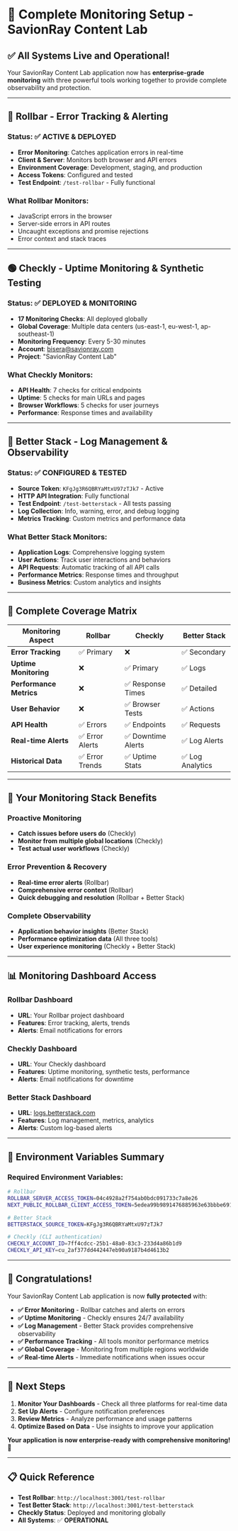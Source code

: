 # 🎉 Complete Monitoring Setup - SavionRay Content Lab

## ✅ **All Systems Live and Operational!**

Your SavionRay Content Lab application now has **enterprise-grade monitoring** with three powerful tools working together to provide complete observability and protection.

---

## 🔴 **Rollbar - Error Tracking & Alerting**

### **Status**: ✅ **ACTIVE & DEPLOYED**
- **Error Monitoring**: Catches application errors in real-time
- **Client & Server**: Monitors both browser and API errors
- **Environment Coverage**: Development, staging, and production
- **Access Tokens**: Configured and tested
- **Test Endpoint**: `/test-rollbar` - Fully functional

### **What Rollbar Monitors:**
- JavaScript errors in the browser
- Server-side errors in API routes
- Uncaught exceptions and promise rejections
- Error context and stack traces

---

## 🟢 **Checkly - Uptime Monitoring & Synthetic Testing**

### **Status**: ✅ **DEPLOYED & MONITORING**
- **17 Monitoring Checks**: All deployed globally
- **Global Coverage**: Multiple data centers (us-east-1, eu-west-1, ap-southeast-1)
- **Monitoring Frequency**: Every 5-30 minutes
- **Account**: bisera@savionray.com
- **Project**: "SavionRay Content Lab"

### **What Checkly Monitors:**
- **API Health**: 7 checks for critical endpoints
- **Uptime**: 5 checks for main URLs and pages
- **Browser Workflows**: 5 checks for user journeys
- **Performance**: Response times and availability

---

## 🔵 **Better Stack - Log Management & Observability**

### **Status**: ✅ **CONFIGURED & TESTED**
- **Source Token**: `KFgJg3R6QBRYaMtxU97zTJk7` - Active
- **HTTP API Integration**: Fully functional
- **Test Endpoint**: `/test-betterstack` - All tests passing
- **Log Collection**: Info, warning, error, and debug logging
- **Metrics Tracking**: Custom metrics and performance data

### **What Better Stack Monitors:**
- **Application Logs**: Comprehensive logging system
- **User Actions**: Track user interactions and behaviors
- **API Requests**: Automatic tracking of all API calls
- **Performance Metrics**: Response times and throughput
- **Business Metrics**: Custom analytics and insights

---

## 🚀 **Complete Coverage Matrix**

| **Monitoring Aspect** | **Rollbar** | **Checkly** | **Better Stack** |
|----------------------|-------------|-------------|------------------|
| **Error Tracking** | ✅ Primary | ❌ | ✅ Secondary |
| **Uptime Monitoring** | ❌ | ✅ Primary | ✅ Logs |
| **Performance Metrics** | ❌ | ✅ Response Times | ✅ Detailed |
| **User Behavior** | ❌ | ✅ Browser Tests | ✅ Actions |
| **API Health** | ✅ Errors | ✅ Endpoints | ✅ Requests |
| **Real-time Alerts** | ✅ Error Alerts | ✅ Downtime Alerts | ✅ Log Alerts |
| **Historical Data** | ✅ Error Trends | ✅ Uptime Stats | ✅ Log Analytics |

---

## 🎯 **Your Monitoring Stack Benefits**

### **Proactive Monitoring**
- **Catch issues before users do** (Checkly)
- **Monitor from multiple global locations** (Checkly)
- **Test actual user workflows** (Checkly)

### **Error Prevention & Recovery**
- **Real-time error alerts** (Rollbar)
- **Comprehensive error context** (Rollbar)
- **Quick debugging and resolution** (Rollbar + Better Stack)

### **Complete Observability**
- **Application behavior insights** (Better Stack)
- **Performance optimization data** (All three tools)
- **User experience monitoring** (Checkly + Better Stack)

---

## 📊 **Monitoring Dashboard Access**

### **Rollbar Dashboard**
- **URL**: Your Rollbar project dashboard
- **Features**: Error tracking, alerts, trends
- **Alerts**: Email notifications for errors

### **Checkly Dashboard**
- **URL**: Your Checkly dashboard
- **Features**: Uptime monitoring, synthetic tests, performance
- **Alerts**: Email notifications for downtime

### **Better Stack Dashboard**
- **URL**: [logs.betterstack.com](https://logs.betterstack.com)
- **Features**: Log management, metrics, analytics
- **Alerts**: Custom log-based alerts

---

## 🔧 **Environment Variables Summary**

### **Required Environment Variables:**

```bash
# Rollbar
ROLLBAR_SERVER_ACCESS_TOKEN=04c4928a2f754ab0bdc091733c7a8e26
NEXT_PUBLIC_ROLLBAR_CLIENT_ACCESS_TOKEN=5edea99b9891476885963e63bbbe691c

# Better Stack
BETTERSTACK_SOURCE_TOKEN=KFgJg3R6QBRYaMtxU97zTJk7

# Checkly (CLI authentication)
CHECKLY_ACCOUNT_ID=7ff4cdcc-25b1-48a0-83c3-233d4a86b1d9
CHECKLY_API_KEY=cu_2af377dd442447eb90a9187b4d4613b2
```

---

## 🎉 **Congratulations!**

Your SavionRay Content Lab application is now **fully protected** with:

- **✅ Error Monitoring** - Rollbar catches and alerts on errors
- **✅ Uptime Monitoring** - Checkly ensures 24/7 availability
- **✅ Log Management** - Better Stack provides comprehensive observability
- **✅ Performance Tracking** - All tools monitor performance metrics
- **✅ Global Coverage** - Monitoring from multiple regions worldwide
- **✅ Real-time Alerts** - Immediate notifications when issues occur

---

## 🚀 **Next Steps**

1. **Monitor Your Dashboards** - Check all three platforms for real-time data
2. **Set Up Alerts** - Configure notification preferences
3. **Review Metrics** - Analyze performance and usage patterns
4. **Optimize Based on Data** - Use insights to improve your application

**Your application is now enterprise-ready with comprehensive monitoring!** 🎯

---

## 📋 **Quick Reference**

- **Test Rollbar**: `http://localhost:3001/test-rollbar`
- **Test Better Stack**: `http://localhost:3001/test-betterstack`
- **Checkly Status**: Deployed and monitoring globally
- **All Systems**: ✅ **OPERATIONAL**


